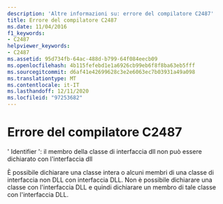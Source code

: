 ```yaml
---
description: 'Altre informazioni su: errore del compilatore C2487'
title: Errore del compilatore C2487
ms.date: 11/04/2016
f1_keywords:
- C2487
helpviewer_keywords:
- C2487
ms.assetid: 95d734fb-64ac-488d-b799-64f084eecb09
ms.openlocfilehash: 4b115fefebd1e1a6926cb99eb6f8f8ba63eb5fff
ms.sourcegitcommit: d6af41e42699628c3e2e6063ec7b03931a49a098
ms.translationtype: MT
ms.contentlocale: it-IT
ms.lasthandoff: 12/11/2020
ms.locfileid: "97253682"
---
```

# <a name="compiler-error-c2487"></a>Errore del compilatore C2487

' Identifier ': il membro della classe di interfaccia dll non può essere dichiarato con l'interfaccia dll

È possibile dichiarare una classe intera o alcuni membri di una classe di interfaccia non DLL con interfaccia DLL. Non è possibile dichiarare una classe con l'interfaccia DLL e quindi dichiarare un membro di tale classe con l'interfaccia DLL.
